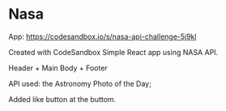 # Nasa
App: https://codesandbox.io/s/nasa-api-challenge-5j9kl

Created with CodeSandbox
Simple React app using NASA API.

Header + Main Body + Footer

API used: the Astronomy Photo of the Day;

Added like button at the buttom.
